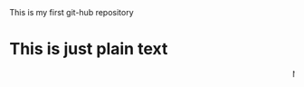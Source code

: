 <html>
<body>
This is my first git-hub repository
<h1> This is just plain text </h1>
<marquee> Not html lol </marquee>
</body>
</html>
